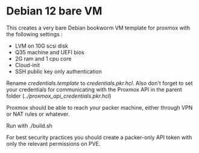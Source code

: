 # Debian 12 bare VM
This creates a very bare Debian bookworm VM template for proxmox with the following settings :
- LVM on 10G scsi disk
- Q35 machine and UEFI bios
- 2G ram and 1 cpu core
- Cloud-init
- SSH public key only authentication

Rename *credentials.template* to *credentials.pkr.hcl*. Also don't forget to set your credentials
for communicating with the Proxmox API in the parent folder (*../proxmox_api_credentials.pkr.hcl*)

Proxmox should be able to reach your packer machine, either through VPN or NAT rules or whatever.

Run with ./build.sh

For best security practices you should create a packer-only API token with only the relevant permissions on PVE.